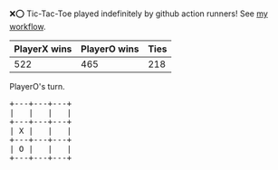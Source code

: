 :x::o: Tic-Tac-Toe played indefinitely by github action runners! See [my workflow](.github/workflows/play.yaml).

|PlayerX wins|PlayerO wins|Ties|
|-|-|-|
|522|465|218|

PlayerO's turn.

<pre>
+---+---+---+
|   |   |   |
+---+---+---+
| X |   |   |
+---+---+---+
| O |   |   |
+---+---+---+
</pre>